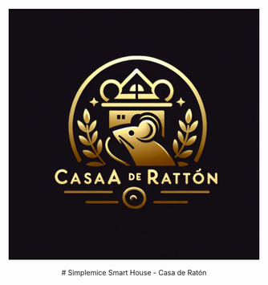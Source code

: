 <p align="center">
  <img width="500" height="500" src="https://github.com/simplemice/home_assistant/blob/main/screenshot/logo.jpg">

<p align="center"> # Simplemice Smart House - Casa de Ratón </p>

</p>
